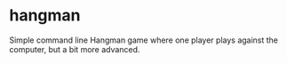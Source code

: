 # hangman
Simple command line Hangman game where one player plays against the computer, but a bit more advanced.
